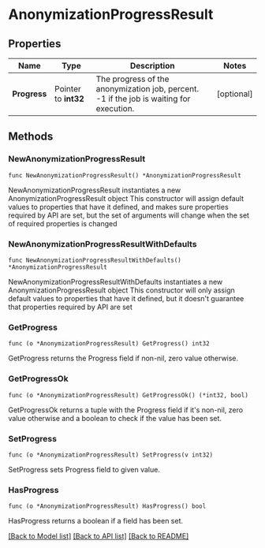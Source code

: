# AnonymizationProgressResult

## Properties

Name | Type | Description | Notes
------------ | ------------- | ------------- | -------------
**Progress** | Pointer to **int32** | The progress of the anonymization job, percent.   -1 if the job is waiting for execution. | [optional] 

## Methods

### NewAnonymizationProgressResult

`func NewAnonymizationProgressResult() *AnonymizationProgressResult`

NewAnonymizationProgressResult instantiates a new AnonymizationProgressResult object
This constructor will assign default values to properties that have it defined,
and makes sure properties required by API are set, but the set of arguments
will change when the set of required properties is changed

### NewAnonymizationProgressResultWithDefaults

`func NewAnonymizationProgressResultWithDefaults() *AnonymizationProgressResult`

NewAnonymizationProgressResultWithDefaults instantiates a new AnonymizationProgressResult object
This constructor will only assign default values to properties that have it defined,
but it doesn't guarantee that properties required by API are set

### GetProgress

`func (o *AnonymizationProgressResult) GetProgress() int32`

GetProgress returns the Progress field if non-nil, zero value otherwise.

### GetProgressOk

`func (o *AnonymizationProgressResult) GetProgressOk() (*int32, bool)`

GetProgressOk returns a tuple with the Progress field if it's non-nil, zero value otherwise
and a boolean to check if the value has been set.

### SetProgress

`func (o *AnonymizationProgressResult) SetProgress(v int32)`

SetProgress sets Progress field to given value.

### HasProgress

`func (o *AnonymizationProgressResult) HasProgress() bool`

HasProgress returns a boolean if a field has been set.


[[Back to Model list]](../README.md#documentation-for-models) [[Back to API list]](../README.md#documentation-for-api-endpoints) [[Back to README]](../README.md)


